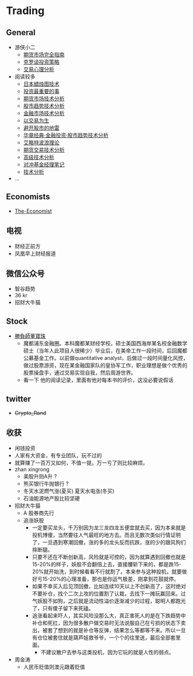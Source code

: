 # Trading

## General
+ 游侠小二
    * [期货市场完全指南](https://book.douban.com/subject/27604426/)
    * [克罗谈投资策略](https://book.douban.com/subject/1160483/)
    * [交易心理分析](https://book.douban.com/subject/5976544/)
+ 阅读较多
    * [日本蜡烛图技术](https://book.douban.com/subject/1087737/)
    * [投资最重要的事](https://book.douban.com/subject/10799082/)
    * [期货市场技术分析](https://book.douban.com/subject/1089991/)
    * [股市趋势技术分析](https://book.douban.com/subject/1161117/)
    * [金融市场技术分析](https://book.douban.com/subject/4906492/)
    * [以交易为生](https://book.douban.com/subject/4772962/)
    * [避开股市的地雷](https://book.douban.com/subject/11614505/)
    * [华章经典·金融投资·股市趋势技术分析](https://book.douban.com/subject/3078952/)
    * [艾略特波浪理论](https://book.douban.com/subject/5171466/)
    * [期货交易技术分析](https://book.douban.com/subject/1043145/)
    * [高级技术分析](https://book.douban.com/subject/2220884/)
    * [对冲基金经理笔记](https://book.douban.com/subject/6863129/)
    * [技术分析](https://book.douban.com/subject/1082999/)
+ ...

## Economists
+ [The-Economist](https://github.com/nailperry-zd/The-Economist)

## 电视
+ 财经正前方
+ 凤凰早上财经报道

## 微信公众号
+ 智谷趋势
+ 36 kr
+ 招财大牛猫

## Stock
+ [勝負師董寶珠](https://www.douban.com/people/william-choi/)
    * 魔都浦东金融圈。本科魔都某财经学校，硕士美国西海岸某名校金融数学硕士（当年人此项目人很稀少）毕业后，在美帝工作一段时间，后回魔都公募基金工作。以前做quantitative analyst，后做过一段时间量化风控，做过股票游资，现在某金融国家队的皇协军工作，职业理想是做个优秀的股票操盘手，通过交易实现自我，然后周游世界。
    * 看一下 他的阅读记录，里面有他对每本书的评价，这没必要说假话

## twitter
+ ~~Crypto_Rand~~


## 收获
+ 闲钱投资
+ 人家有大资金，有专业团队，玩不过的
+ 就算赚了一百万又如何，不值一提。万一亏了则比较麻烦。
+ zhan xingrong
    * 美股升则A升 ?
    * 熊买银行牛抛银行 ?
    * 冬天水泥燃气涨(夏买) 夏天水电涨(冬买)
    * 石油能源地产股比较坚硬
+ 招财大牛猫
    * A 股券商先行
    * 追涨妖股
        - 一定要买龙头，千万别因为龙三龙四龙五便宜就去买，因为本来就是投机博傻，当然要往人气最旺的地方去。而且无数次类似行情证明了，一旦遇到寒潮回撤，涨的多的龙头反而抗跌，涨的少的跟风狗们摔断腿。
        - 只要不还在不断创新高，风险就是可控的，因为就算遇到回撤也就是15-20%的样子，妖股不会翻倍上去，直接腰斩下来的，都是跌15-20%就开始洗，到时候看看不行就割了。本来参与这种投机，就要做好亏15-20%的心理准备，那也是你运气极差，刚拿到花鼓就停。
        - 如果不幸买入后见顶回撤，比如连续10天以上不创新高了，这时绝对不要补仓，找个二次上攻的位置割了认栽，去找下一摊玩赢回来。过气妖股不如狗，之后就是流动性溢价逐渐减少的过程，聪明人都跑光了，只有傻子留下来死磕。
        - 追涨看起来吓人，其实风险没那么大，真正害死人的是在下跌趋势中补仓和死扛，因为很多散户做交易时无法说服自己在亏损的状态下卖出，被套了想到的就是补仓等反弹，结果怎么等都等不来。所以一旦有仓位被套住就是葫芦娃救爷爷，一个个的往里送，最后全部套里面。
            + 不建议散户去参与这类投机，因为它玩的就是人性的弱点。
+ 周金涛
    * 人民币贬值则澳元跟着贬值